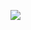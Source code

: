 <a href='https://ifh.cc/v-0kZ0Mf' target='_blank'><img src='https://ifh.cc/g/0kZ0Mf.png' border='0'></a>
